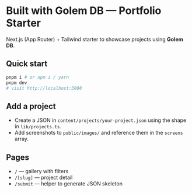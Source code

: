 # Built with Golem DB — Portfolio Starter

Next.js (App Router) + Tailwind starter to showcase projects using **Golem DB**.

## Quick start
```bash
pnpm i # or npm i / yarn
pnpm dev
# visit http://localhost:3000
```

## Add a project
- Create a JSON in `content/projects/your-project.json` using the shape in `lib/projects.ts`.
- Add screenshots to `public/images/` and reference them in the `screens` array.

## Pages
- `/` — gallery with filters
- `/[slug]` — project detail
- `/submit` — helper to generate JSON skeleton
